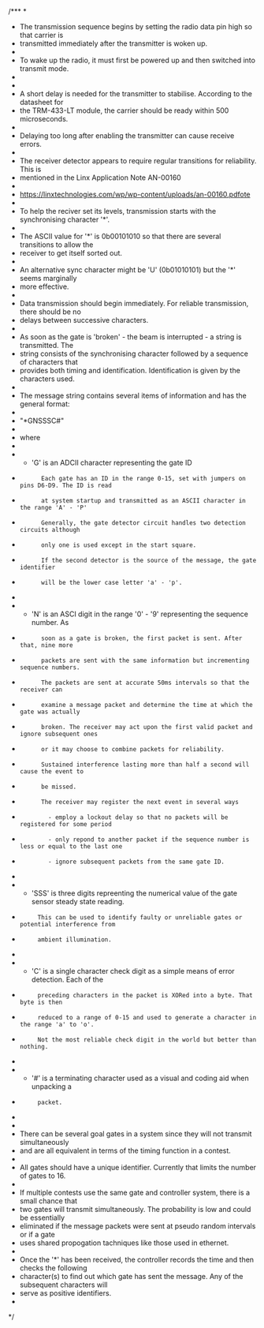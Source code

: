 /***
 *
 * The transmission sequence begins by setting the radio data pin high so that carrier is
 * transmitted immediately after the transmitter is woken up.
 *
 * To wake up the radio, it must first be powered up and then switched into transmit mode.
 *
 *
 * A short delay is needed for the transmitter to stabilise. According to the datasheet for
 * the TRM-433-LT module, the carrier should be ready within 500 microseconds.
 *
 * Delaying too long after enabling the transmitter can cause receive errors.
 *
 * The receiver detector appears to require regular transitions for reliability. This is
 * mentioned in the Linx Application Note AN-00160
 *
 * https://linxtechnologies.com/wp/wp-content/uploads/an-00160.pdfote
 *
 * To help the reciver set its levels, transmission starts with the synchronising character '*'.
 *
 * The ASCII value for '*' is 0b00101010 so that there are several transitions to allow the
 * receiver to get itself sorted out.
 *
 * An alternative sync character might be 'U' (0b01010101) but the '*' seems marginally
 * more effective.
 *
 * Data transmission should begin immediately. For reliable transmission, there should be no
 * delays between successive characters.
 *
 * As soon as the gate is 'broken' - the beam is interrupted - a string is transmitted. The
 * string consists of the synchronising character followed by a sequence of characters that
 * provides both timing and identification. Identification is given by the characters used.
 *
 * The message string contains several items of information and has the general format:
 *
 *   "*GNSSSC#"
 *
 * where
 *
 *  - 'G'    is an ADCII character representing the gate ID
 *           Each gate has an ID in the range 0-15, set with jumpers on pins D6-D9. The ID is read
 *           at system startup and transmitted as an ASCII character in the range 'A' - 'P'
 *           Generally, the gate detector circuit handles two detection circuits although
 *           only one is used except in the start square.
 *           If the second detector is the source of the message, the gate identifier
 *           will be the lower case letter 'a' - 'p'.
 *
 *  - 'N'    is an ASCI digit in the range '0' - '9' representing the sequence number. As
 *           soon as a gate is broken, the first packet is sent. After that, nine more
 *           packets are sent with the same information but incrementing sequence numbers.
 *           The packets are sent at accurate 50ms intervals so that the receiver can
 *           examine a message packet and determine the time at which the gate was actually
 *           broken. The receiver may act upon the first valid packet and ignore subsequent ones
 *           or it may choose to combine packets for reliability.
 *           Sustained interference lasting more than half a second will cause the event to
 *           be missed.
 *           The receiver may register the next event in several ways
 *             - employ a lockout delay so that no packets will be registered for some period
 *             - only repond to another packet if the sequence number is less or equal to the last one
 *             - ignore subsequent packets from the same gate ID.
 *
 *  - 'SSS' is three digits repreenting the numerical value of the gate sensor steady state reading.
 *          This can be used to identify faulty or unreliable gates or potential interference from
 *          ambient illumination.
 *
 *  - 'C'   is a single character check digit as a simple means of error detection. Each of the
 *          preceding characters in the packet is XORed into a byte. That byte is then
 *          reduced to a range of 0-15 and used to generate a character in the range 'a' to 'o'.
 *          Not the most reliable check digit in the world but better than nothing.
 *
 *  - '#'   is a terminating character used as a visual and coding aid when unpacking a
 *          packet.
 *
 *
 * There can be several goal gates in a system since they will not transmit simultaneously
 * and are all equivalent in terms of the timing function in a contest.
 *
 * All gates should have a unique identifier. Currently that limits the number of gates to 16.
 *
 * If multiple contests use the same gate and controller system, there is a small chance that
 * two gates will transmit simultaneously. The probability is low and could be essentially
 * eliminated if the message packets were sent at pseudo random intervals or if a gate
 * uses shared propogation tachniques like those used in ethernet.
 *
 * Once the '*' has been received, the controller records the time and then checks the following
 * character(s) to find out which gate has sent the message. Any of the subsequent characters will
 * serve as positive identifiers.
 *
 */